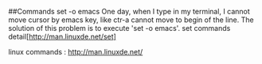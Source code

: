 ##Commands
set -o emacs
One day, when I type in my terminal, I cannot move cursor by emacs key,
like ctr-a cannot move to begin of the line. The solution of this
problem is to execute 'set -o emacs'. set commands detail[http://man.linuxde.net/set]

linux commands : http://man.linuxde.net/